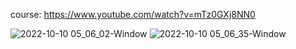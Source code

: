 course: https://www.youtube.com/watch?v=mTz0GXj8NN0

![2022-10-10 05_06_02-Window](https://user-images.githubusercontent.com/90575401/194862844-96124dfb-fcfe-4fb5-a561-d0bff0bff999.png)
![2022-10-10 05_06_35-Window](https://user-images.githubusercontent.com/90575401/194862849-64f47444-9d77-49e3-8410-2b848e6e254c.png)
